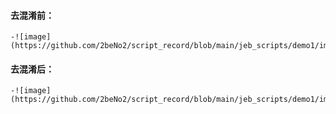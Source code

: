 #### 去混淆前：
	-![image](https://github.com/2beNo2/script_record/blob/main/jeb_scripts/demo1/image/before.png)


#### 去混淆后：
	-![image](https://github.com/2beNo2/script_record/blob/main/jeb_scripts/demo1/image/after.png)
